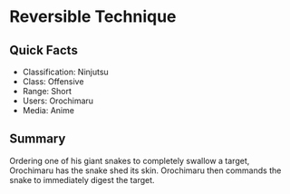 # Reversible Technique

## Quick Facts
- Classification: Ninjutsu
- Class: Offensive
- Range: Short
- Users: Orochimaru
- Media: Anime

## Summary
Ordering one of his giant snakes to completely swallow a target, Orochimaru has the snake shed its skin. Orochimaru then commands the snake to immediately digest the target.
